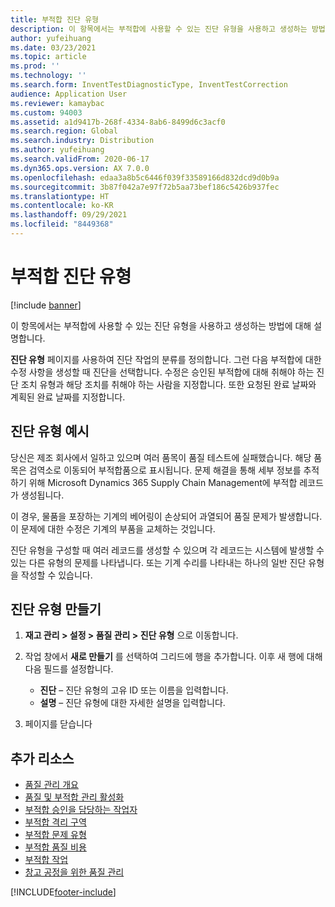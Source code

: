 ```yaml
---
title: 부적합 진단 유형
description: 이 항목에서는 부적합에 사용할 수 있는 진단 유형을 사용하고 생성하는 방법에 대해 설명합니다.
author: yufeihuang
ms.date: 03/23/2021
ms.topic: article
ms.prod: ''
ms.technology: ''
ms.search.form: InventTestDiagnosticType, InventTestCorrection
audience: Application User
ms.reviewer: kamaybac
ms.custom: 94003
ms.assetid: a1d9417b-268f-4334-8ab6-8499d6c3acf0
ms.search.region: Global
ms.search.industry: Distribution
ms.author: yufeihuang
ms.search.validFrom: 2020-06-17
ms.dyn365.ops.version: AX 7.0.0
ms.openlocfilehash: edaa3a8b5c6446f039f33589166d832dcd9d0b9a
ms.sourcegitcommit: 3b87f042a7e97f72b5aa73bef186c5426b937fec
ms.translationtype: HT
ms.contentlocale: ko-KR
ms.lasthandoff: 09/29/2021
ms.locfileid: "8449368"
---
```

# <a name="diagnostic-types-for-nonconformances"></a>부적합 진단 유형

[!include [banner](../includes/banner.md)]

이 항목에서는 부적합에 사용할 수 있는 진단 유형을 사용하고 생성하는 방법에 대해 설명합니다.

**진단 유형** 페이지를 사용하여 진단 작업의 분류를 정의합니다. 그런 다음 부적합에 대한 수정 사항을 생성할 때 진단을 선택합니다. 수정은 승인된 부적합에 대해 취해야 하는 진단 조치 유형과 해당 조치를 취해야 하는 사람을 지정합니다. 또한 요청된 완료 날짜와 계획된 완료 날짜를 지정합니다.

## <a name="examples-of-diagnostic-types"></a>진단 유형 예시

당신은 제조 회사에서 일하고 있으며 여러 품목이 품질 테스트에 실패했습니다. 해당 품목은 검역소로 이동되어 부적합품으로 표시됩니다. 문제 해결을 통해 세부 정보를 추적하기 위해 Microsoft Dynamics 365 Supply Chain Management에 부적합 레코드가 생성됩니다.

이 경우, 물품을 포장하는 기계의 베어링이 손상되어 과열되어 품질 문제가 발생합니다. 이 문제에 대한 수정은 기계의 부품을 교체하는 것입니다.

진단 유형을 구성할 때 여러 레코드를 생성할 수 있으며 각 레코드는 시스템에 발생할 수 있는 다른 유형의 문제를 나타냅니다. 또는 기계 수리를 나타내는 하나의 일반 진단 유형을 작성할 수 있습니다.

## <a name="create-a-diagnostic-type"></a>진단 유형 만들기

1. **재고 관리 \> 설정 \> 품질 관리 \> 진단 유형** 으로 이동합니다.
1. 작업 창에서 **새로 만들기** 를 선택하여 그리드에 행을 추가합니다. 이후 새 행에 대해 다음 필드를 설정합니다.

    - **진단** – 진단 유형의 고유 ID 또는 이름을 입력합니다.
    - **설명** – 진단 유형에 대한 자세한 설명을 입력합니다.

1. 페이지를 닫습니다

## <a name="additional-resources"></a>추가 리소스

- [품질 관리 개요](quality-management-processes.md)
- [품질 및 부적합 관리 활성화](enable-quality-management.md)
- [부적합 승인을 담당하는 작업자](quality-responsible-workers.md)
- [부적합 격리 구역](quality-quarantine-zones.md)
- [부적합 문제 유형](quality-problem-types.md)
- [부적합 품질 비용](quality-charges.md)
- [부적합 작업](quality-operations.md)
- [창고 공정을 위한 품질 관리](quality-management-for-warehouses-processes.md)

[!INCLUDE[footer-include](../../includes/footer-banner.md)]
